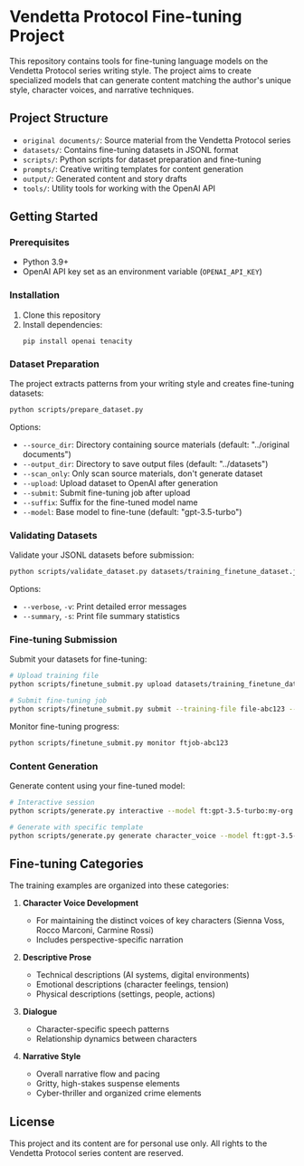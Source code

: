 # Vendetta Protocol Fine-tuning Project

This repository contains tools for fine-tuning language models on the Vendetta Protocol series writing style. The project aims to create specialized models that can generate content matching the author's unique style, character voices, and narrative techniques.

## Project Structure

- `original documents/`: Source material from the Vendetta Protocol series
- `datasets/`: Contains fine-tuning datasets in JSONL format
- `scripts/`: Python scripts for dataset preparation and fine-tuning
- `prompts/`: Creative writing templates for content generation
- `output/`: Generated content and story drafts
- `tools/`: Utility tools for working with the OpenAI API

## Getting Started

### Prerequisites

- Python 3.9+
- OpenAI API key set as an environment variable (`OPENAI_API_KEY`)

### Installation

1. Clone this repository
2. Install dependencies:
   ```
   pip install openai tenacity
   ```

### Dataset Preparation

The project extracts patterns from your writing style and creates fine-tuning datasets:

```bash
python scripts/prepare_dataset.py
```

Options:
- `--source_dir`: Directory containing source materials (default: "../original documents")
- `--output_dir`: Directory to save output files (default: "../datasets")
- `--scan_only`: Only scan source materials, don't generate dataset
- `--upload`: Upload dataset to OpenAI after generation
- `--submit`: Submit fine-tuning job after upload
- `--suffix`: Suffix for the fine-tuned model name
- `--model`: Base model to fine-tune (default: "gpt-3.5-turbo")

### Validating Datasets

Validate your JSONL datasets before submission:

```bash
python scripts/validate_dataset.py datasets/training_finetune_dataset.jsonl --summary
```

Options:
- `--verbose`, `-v`: Print detailed error messages
- `--summary`, `-s`: Print file summary statistics

### Fine-tuning Submission

Submit your datasets for fine-tuning:

```bash
# Upload training file
python scripts/finetune_submit.py upload datasets/training_finetune_dataset.jsonl

# Submit fine-tuning job
python scripts/finetune_submit.py submit --training-file file-abc123 --validation-file file-def456 --model gpt-3.5-turbo --suffix vendetta-protocol
```

Monitor fine-tuning progress:

```bash
python scripts/finetune_submit.py monitor ftjob-abc123
```

### Content Generation

Generate content using your fine-tuned model:

```bash
# Interactive session
python scripts/generate.py interactive --model ft:gpt-3.5-turbo:my-org:vendetta-protocol:abc123

# Generate with specific template
python scripts/generate.py generate character_voice --model ft:gpt-3.5-turbo:my-org:vendetta-protocol:abc123
```

## Fine-tuning Categories

The training examples are organized into these categories:

1. **Character Voice Development**
   - For maintaining the distinct voices of key characters (Sienna Voss, Rocco Marconi, Carmine Rossi)
   - Includes perspective-specific narration

2. **Descriptive Prose**
   - Technical descriptions (AI systems, digital environments)
   - Emotional descriptions (character feelings, tension)
   - Physical descriptions (settings, people, actions)

3. **Dialogue**
   - Character-specific speech patterns
   - Relationship dynamics between characters

4. **Narrative Style**
   - Overall narrative flow and pacing
   - Gritty, high-stakes suspense elements
   - Cyber-thriller and organized crime elements

## License

This project and its content are for personal use only. All rights to the Vendetta Protocol series content are reserved.
